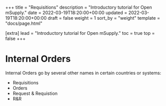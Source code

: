+++
title = "Requisitions"
description = "Introductory tutorial for Open mSupply."
date = 2022-03-19T18:20:00+00:00
updated = 2022-03-19T18:20:00+00:00
draft = false
weight = 1
sort_by = "weight"
template = "docs/page.html"

[extra]
lead = "Introductory tutorial for Open mSupply."
toc = true
top = false
+++

# Internal Orders

Internal Orders go by several other names in certain countries or systems:
* Requisitions
* Orders
* Request & Requistion
* R&R




